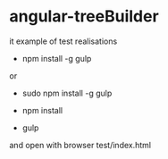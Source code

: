 angular-treeBuilder
===================

it example of test realisations 

- npm install -g gulp

or 

- sudo npm install -g gulp

- npm install

- gulp

and open with browser test/index.html